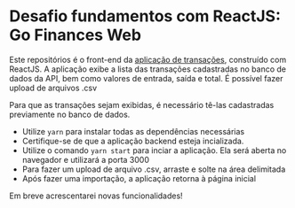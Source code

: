 # Desafio fundamentos com ReactJS: Go Finances Web

Este repositórios é o front-end da [aplicação de transações](https://github.com/buongermino/nodejs-challenge-database-upload), construído com ReactJS. A aplicação exibe a lista das transações cadastradas no banco de dados da API, 
bem como valores de entrada, saída e total. É possível fazer upload de arquivos .csv

Para que as transações sejam exibidas, é necessário tê-las cadastradas previamente no banco de dados.

- Utilize ```yarn``` para instalar todas as dependências necessárias
- Certifique-se de que a aplicação backend esteja incializada.
- Utilize o comando ```yarn start``` para inciar a aplicação. Ela será aberta no navegador e utilizará a porta 3000
- Para fazer um upload de arquivo .csv, arraste e solte na área delimitada
- Após fazer uma importação, a aplicação retorna à página inicial

Em breve acrescentarei novas funcionalidades!
